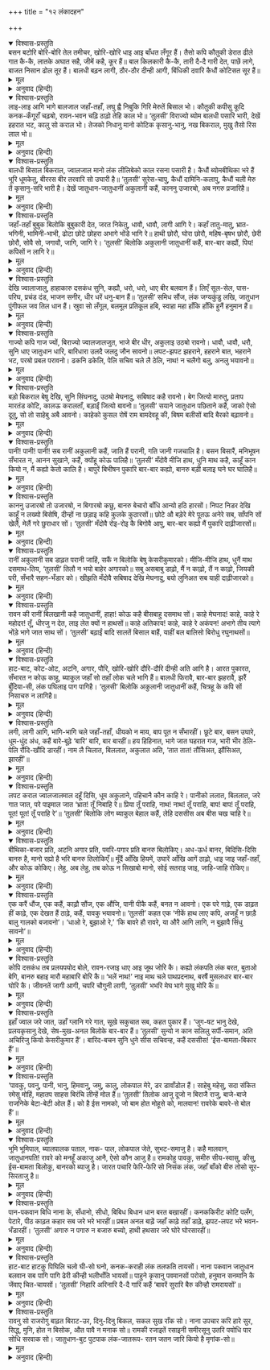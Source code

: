 +++
title = "१२ लंकादहन"

+++


<details open><summary>विश्वास-प्रस्तुति</summary>
बसन बटोरि बोरि-बोरि तेल तमीचर,  
खोरि-खोरि धाइ आइ बाँधत लँगूर हैं।  
तैसो कपि कौतुकी डेरात ढीले गात कै-कै,  
लातके अघात सहै, जीमें कहै, कूर हैं॥  
बाल किलकारी कै-कै, तारी दै-दै गारी देत,  
पाछें लागे, बाजत निसान ढोल तूर हैं।  
बालधी बढ़न लागी, ठौर-ठौर दीन्ही आगी,  
बिंधिकी दवारि कैधौं कोटिसत सूर हैं॥
</details>

<details><summary>मूल</summary>

बसन बटोरि बोरि-बोरि तेल तमीचर,  
खोरि-खोरि धाइ आइ बाँधत लँगूर हैं।  
तैसो कपि कौतुकी डेरात ढीले गात कै-कै,  
लातके अघात सहै, जीमें कहै, कूर हैं॥  
बाल किलकारी कै-कै, तारी दै-दै गारी देत,  
पाछें लागे, बाजत निसान ढोल तूर हैं।  
बालधी बढ़न लागी, ठौर-ठौर दीन्ही आगी,  
बिंधिकी दवारि कैधौं कोटिसत सूर हैं॥
</details>

<details><summary>अनुवाद (हिन्दी)</summary>

राक्षसलोग गली-गली दौड़कर, कपड़े बटोरकर और उन्हें तेलमें डुबा-डुबाकर आकर हनुमान् जी की पूँछमें बाँधते हैं। वैसे ही खिलाड़ी हनुमान् जी भी डरते हुए-से शरीरको ढीला कर-करके उनकी लातोंके आघात सहन करते हैं और मन-ही-मन कहते हैं कि ये सब कायर हैं। बालक किलकारी मारकर ताली बजा-बजाकर गाली देते हुए पीछे लगे हैं तथा नगाड़े, ढोल और तुरही बजाये जा रहे हैं। पूँछ बढ़ने लगी और [राक्षसोंने उसमें] जहाँ-तहाँ आग लगा दी, जिससे वह ऐसी जान पड़ती थी, मानो वह विन्ध्यपर्वतकी दावाग्नि हो अथवा सौ करोड़ सूर्य हों॥ ३॥
</details>

<details open><summary>विश्वास-प्रस्तुति</summary>
लाइ-लाइ आगि भागे बालजाल जहाँ-तहाँ,  
लघु ह्वै निबुकि गिरि मेरुतें बिसाल भो।  
कौतुकी कपीसु कूदि कनक-कँगूराँ चढ़ॺो,  
रावन-भवन चढ़ि ठाढ़ो तेहि काल भो॥  
‘तुलसी’ विराज्यो ब्योम बालधी पसारि भारी,  
देखें हहरात भट, कालु सो कराल भो।  
तेजको निधानु मानो कोटिक कृसानु-भानु,  
नख बिकराल, मुखु तैसो रिस लाल भो॥
</details>

<details><summary>मूल</summary>

लाइ-लाइ आगि भागे बालजाल जहाँ-तहाँ,  
लघु ह्वै निबुकि गिरि मेरुतें बिसाल भो।  
कौतुकी कपीसु कूदि कनक-कँगूराँ चढ़ॺो,  
रावन-भवन चढ़ि ठाढ़ो तेहि काल भो॥  
‘तुलसी’ विराज्यो ब्योम बालधी पसारि भारी,  
देखें हहरात भट, कालु सो कराल भो।  
तेजको निधानु मानो कोटिक कृसानु-भानु,  
नख बिकराल, मुखु तैसो रिस लाल भो॥
</details>

<details><summary>अनुवाद (हिन्दी)</summary>

बाल-समूह [पूँछमें] आग लगा-लगाकर, जहाँ-तहाँ भाग गये और हनुमान् जी छोटे हो फंदेसे निकलकर फिर सुमेरु पर्वतसे भी विशाल हो गये। तदनन्तर खिलाड़ी हनुमान् कूदकर सोनेके कँगूरेपर चढ़ गये और वहाँसे उसी समय रावणके राजमहलपर चढ़कर खड़े हो गये। गोसाईंजी कहते हैं, (उस समय) वे आकाशमें अपनी लंबी पूँछ फैलाये हुए सुशोभित थे। उसको देखकर वीरलोग हहर (थर्रा) जाते थे; (उस समय) वे कालके समान भयंकर हो गये। वे तेजके पुञ्ज-से जान पड़ते थे, मानो करोड़ों अग्नि और सूर्य हैं। उनके नख बड़े विकराल थे और वैसे ही मुख भी क्रोधसे लाल हो रहा था॥ ४॥
</details>

<details open><summary>विश्वास-प्रस्तुति</summary>
बालधी बिसाल बिकराल, ज्वालजाल मानो  
लंक लीलिबेको काल रसना पसारी है।  
कैधौं ब्योमबीथिका भरे हैं भूरि धूमकेतु,  
बीररस बीर तरवारि सो उघारी है॥  
‘तुलसी’ सुरेस-चापु, कैधौं दामिनि-कलापु,  
कैधौं चली मेरु तें कृसानु-सरि भारी है।  
देखें जातुधान-जातुधानीं अकुलानी कहैं,  
काननु उजारॺो, अब नगरु प्रजारिहै॥
</details>

<details><summary>मूल</summary>

बालधी बिसाल बिकराल, ज्वालजाल मानो  
लंक लीलिबेको काल रसना पसारी है।  
कैधौं ब्योमबीथिका भरे हैं भूरि धूमकेतु,  
बीररस बीर तरवारि सो उघारी है॥  
‘तुलसी’ सुरेस-चापु, कैधौं दामिनि-कलापु,  
कैधौं चली मेरु तें कृसानु-सरि भारी है।  
देखें जातुधान-जातुधानीं अकुलानी कहैं,  
काननु उजारॺो, अब नगरु प्रजारिहै॥
</details>

<details><summary>अनुवाद (हिन्दी)</summary>

भयंकर ज्वालमालाके सहित विशाल पूँछ ऐसी जान पड़ती थी, मानो लङ्काको निगलनेके लिये कालने जीभ फैलायी है अथवा मानो आकाशमार्गमें अनेकों धूमकेतु भरे हैं अथवा वीररसरूपी वीरने मानो तलवार निकाल ली है। गोसाईंजी कहते हैं कि यह इन्द्रधनुष है अथवा बिजलीका समूह है या सुमेरु पर्वतसे अग्निकी भारी नदी बह चली है। उसे देखकर राक्षस और राक्षसियाँ व्याकुल होकर कहती हैं—यह वनको तो उजाड़ चुका, अब नगरको और जलावेगा॥ ५॥
</details>

<details open><summary>विश्वास-प्रस्तुति</summary>
जहाँ-तहाँ बुबुक बिलोकि बुबुकारी देत,  
जरत निकेतु, धावौ, धावौ, लागी आगि रे।  
कहाँ तातु-मातु, भ्रात-भगिनी, भामिनी-भाभी,  
ढोटा छोटे छोहरा अभागे भोंडे भागि रे॥  
हाथी छोरौ, घोरा छोरौ, महिष-बृषभ छोरौ,  
छेरी छोरौ, सोवै सो, जगावौ, जागि, जागि रे।  
‘तुलसी’ बिलोकि अकुलानी जातुधानीं कहैं,  
बार-बार कह्यौं, पिय! कपिसों न लागि रे॥
</details>

<details><summary>मूल</summary>

जहाँ-तहाँ बुबुक बिलोकि बुबुकारी देत,  
जरत निकेतु, धावौ, धावौ, लागी आगि रे।  
कहाँ तातु-मातु, भ्रात-भगिनी, भामिनी-भाभी,  
ढोटा छोटे छोहरा अभागे भोंडे भागि रे॥  
हाथी छोरौ, घोरा छोरौ, महिष-बृषभ छोरौ,  
छेरी छोरौ, सोवै सो, जगावौ, जागि, जागि रे।  
‘तुलसी’ बिलोकि अकुलानी जातुधानीं कहैं,  
बार-बार कह्यौं, पिय! कपिसों न लागि रे॥
</details>

<details><summary>अनुवाद (हिन्दी)</summary>

जहाँ-तहाँ आगकी भभकको देखकर पुकार देते हैं—‘अरे, भागो, भागो! आग लग गयी है, घर जल रहा है। अरे अभागे! माता-पिता, भाई-बहन, स्त्री-भौजाई, लड़के-बच्चे कहाँ हैं? अरे गँवार! भाग, भाग। हाथी खोलो, घोड़ा खोलो, भैंस और बैल खोलो तथा बकरियोंको भी खोल दो। वह सोता है, उसे जगा दो। अरे जागो! जागो!!’ गोसाईंजी कहते हैं कि इस दशाको देखकर राक्षसियाँ व्याकुल होकर अपने-अपने पतियोंसे कहती हैं—हे प्रियतम! हमने बार-बार कहा था कि इस बंदरके मुँह मत लगो॥ ६॥
</details>

<details open><summary>विश्वास-प्रस्तुति</summary>
देखि ज्वालाजालु, हाहाकारु दसकंध सुनि,  
कह्यौ, धरो, धरो, धाए बीर बलवान हैं।  
लिएँ सूल-सेल, पास-परिघ, प्रचंड दंड,  
भाजन सनीर, धीर धरें धनु-बान हैं॥  
‘तुलसी’ समिध सौंज, लंक जग्यकुंडु लखि,  
जातुधान पुंगीफल जव तिल धान हैं।  
स्रुवा सो लँगूल, बलमूल प्रतिकूल हबि,  
स्वाहा महा हाँकि हाँकि हुनैं हनुमान हैं॥
</details>

<details><summary>मूल</summary>

देखि ज्वालाजालु, हाहाकारु दसकंध सुनि,  
कह्यौ, धरो, धरो, धाए बीर बलवान हैं।  
लिएँ सूल-सेल, पास-परिघ, प्रचंड दंड,  
भाजन सनीर, धीर धरें धनु-बान हैं॥  
‘तुलसी’ समिध सौंज, लंक जग्यकुंडु लखि,  
जातुधान पुंगीफल जव तिल धान हैं।  
स्रुवा सो लँगूल, बलमूल प्रतिकूल हबि,  
स्वाहा महा हाँकि हाँकि हुनैं हनुमान हैं॥
</details>

<details><summary>अनुवाद (हिन्दी)</summary>

उस (धधकते हुए) अग्निसमूहको देख और लोगोंका हाहाकार सुन रावणने कहा—‘अरे, इसे पकड़ो! इसे पकड़ो!!’ यह सुनकर बहुत-से बलवान् योद्धा त्रिशूल, बर्छी, फाँसी, परिघ, मजबूत डंडे और पानी भरे हुए बर्तन लिये दौड़े और कुछ धीर लोगोंने धनुष-बाण भी धारण कर रखे थे। श्रीगोसाईंजी कहते हैं कि लङ्काको यज्ञकुण्ड समझो और वहाँकी सामग्री लकड़ी है तथा राक्षसगण सुपारी, जौ, तिल और धान हैं। हनुमान् जी की पूँछ स्रुवा है, बलवान् शत्रु हवि हैं और उच्च हाँकरूपी स्वाहामन्त्रद्वारा हनुमान् जी  हवन कर रहे हैं॥ ६॥
</details>

<details open><summary>विश्वास-प्रस्तुति</summary>
गाज्यो कपि गाज ज्यों, बिराज्यो ज्वालजालजुत,  
भाजे बीर धीर, अकुलाइ उठॺो रावनो।  
धावौ, धावौ, धरौ, सुनि धाए जातुधान धारि,  
बारिधारा उलदै जलदु जौन सावनो॥  
लपट-झपट झहराने, हहराने बात,  
भहराने भट, परॺो प्रबल परावनो।  
ढकनि ढकेलि, पेलि सचिव चले लै ठेलि,  
नाथ! न चलैगो बलु, अनलु भयावनो॥
</details>

<details><summary>मूल</summary>

गाज्यो कपि गाज ज्यों, बिराज्यो ज्वालजालजुत,  
भाजे बीर धीर, अकुलाइ उठॺो रावनो।  
धावौ, धावौ, धरौ, सुनि धाए जातुधान धारि,  
बारिधारा उलदै जलदु जौन सावनो॥  
लपट-झपट झहराने, हहराने बात,  
भहराने भट, परॺो प्रबल परावनो।  
ढकनि ढकेलि, पेलि सचिव चले लै ठेलि,  
नाथ! न चलैगो बलु, अनलु भयावनो॥
</details>

<details><summary>अनुवाद (हिन्दी)</summary>

हनुमान् जी धधकते हुए अग्निसमूह-से सुशोभित हुए और बादलकी भाँति गरजे। इससे बड़े धीर-वीर योद्धा भाग गये और रावण भी व्याकुल हो उठा और बोला, ‘दौड़ो, दौड़ो, इसे पकड़ लो।’ यह सुनकर राक्षसोंकी सेना दौड़ी, मानो सावनका बादल जल बरसा रहा हो। वे योद्धालोग आगकी लपटोंकी झपटसे झुलसकर और वायुके झकोरोंसे घबड़ाकर व्याकुल हो गये। इस प्रकार उस समय वहाँ भारी भगदड़ पड़ गयी। रावणको भी मन्त्रीलोग धक्कोंसे ढकेलकर और जबरदस्ती ठेलकर ले चले और कहने लगे—‘हे नाथ! आग भयंकर है, इसमें बल नहीं चलेगा’॥ ८॥
</details>

<details open><summary>विश्वास-प्रस्तुति</summary>
बड़ो बिकराल बेषु देखि, सुनि सिंघनादु,  
उठॺो मेघनादु, सबिषाद कहै रावनो।  
बेग जित्यो मारुतु, प्रताप मारतंड कोटि,  
कालऊ करालताँ, बड़ाईं जित्यो बावनो॥  
‘तुलसी’ सयाने जातुधान पछिताने कहैं,  
जाको ऐसो दूतु, सो तो साहेबु अबै आवनो।  
काहेको कुसल रोषें राम बामदेवहू की,  
बिषम बलीसों बादि बैरको बढ़ावनो॥
</details>

<details><summary>मूल</summary>

बड़ो बिकराल बेषु देखि, सुनि सिंघनादु,  
उठॺो मेघनादु, सबिषाद कहै रावनो।  
बेग जित्यो मारुतु, प्रताप मारतंड कोटि,  
कालऊ करालताँ, बड़ाईं जित्यो बावनो॥  
‘तुलसी’ सयाने जातुधान पछिताने कहैं,  
जाको ऐसो दूतु, सो तो साहेबु अबै आवनो।  
काहेको कुसल रोषें राम बामदेवहू की,  
बिषम बलीसों बादि बैरको बढ़ावनो॥
</details>

<details><summary>अनुवाद (हिन्दी)</summary>

हनुमान् जी का बड़ा भयंकर वेष देख और उनका सिंहनाद सुन मेघनाद उठा और रावण भी चिन्तायुक्त होकर बोला—इसने तो वेगमें वायुको, प्रतापमें करोड़ों सूर्योंको, करालतामें कालको और बड़ाई (विशालता) में भगवान् वामनको भी जीत लिया। तुलसीदासजी कहते हैं—उस समय जो समझदार राक्षस थे, वे पश्चात्ताप करते हुए कहने लगे—‘जिसका दूत ऐसा (प्रचण्ड) है, वह स्वामी तो अभी आना बाकी ही है।’ भला रामके क्रोधित होनेपर शिवजीकी भी कुशल कैसे हो सकती है। ऐसे बाँके वीरसे वैर बढ़ाना व्यर्थ ही है॥ ९॥
</details>

<details open><summary>विश्वास-प्रस्तुति</summary>
पानी! पानी! पानी! सब रानीं अकुलानी कहैं,  
जाति हैं परानी, गति जानी गजचालि है।  
बसन बिसारैं, मनिभूषन सँभारत न,  
आनन सुखाने, कहैं, क्योंहू कोऊ पालिहै॥  
‘तुलसी’ मँदोवै मीजि हाथ, धुनि माथ कहै,  
काहूँ कान कियो न, मैं कह्यो केतो कालि है।  
बापुरें बिभीषन पुकारि बार-बार कह्यो,  
बानरु बड़ी बलाइ घने घर घालिहै॥
</details>

<details><summary>मूल</summary>

पानी! पानी! पानी! सब रानीं अकुलानी कहैं,  
जाति हैं परानी, गति जानी गजचालि है।  
बसन बिसारैं, मनिभूषन सँभारत न,  
आनन सुखाने, कहैं, क्योंहू कोऊ पालिहै॥  
‘तुलसी’ मँदोवै मीजि हाथ, धुनि माथ कहै,  
काहूँ कान कियो न, मैं कह्यो केतो कालि है।  
बापुरें बिभीषन पुकारि बार-बार कह्यो,  
बानरु बड़ी बलाइ घने घर घालिहै॥
</details>

<details><summary>अनुवाद (हिन्दी)</summary>

सब रानियाँ व्याकुल होकर ‘पानी-पानी’ चिल्लाती हैं और दौड़ी चली जा रही हैं। गजकी-सी चालसे ही उनकी गति पहचाननेमें आती है। वे वस्त्र लेना भूल गयी हैं और मणि-जटित आभूषणोंको भी नहीं सँभाल सकी हैं। उनके मुख सूख रहे हैं और वे कहती हैं—‘क्या किसी प्रकार भी कोई हमारी रक्षा करेगा?’ गोसाईंजी कहते हैं—मन्दोदरी हाथ मल-मलकर और सिर धुन-धुनकर कहती है कि अहो! कल मैंने कितना कहा, फिर भी किसीने उसपर कान नहीं दिया। बेचारे विभीषणने भी बार-बार पुकारकर कहा कि यह वानर बड़ी भारी बला है और बहुत-से घरोंको चौपट कर देगा॥ १०॥
</details>

<details open><summary>विश्वास-प्रस्तुति</summary>
काननु उजारॺो तो उजारॺो, न बिगारॺो कछु,  
बानरु बेचारो बाँधि आन्यो हठि हारसों।  
निपट निडर देखि काहूँ न लख्यो बिसेषि,  
दीन्हों ना छड़ाइ कहि कुलके कुठारसों॥  
छोटे औ बड़ेरे मेरे पूतऊ अनेरे सब,  
साँपनि सों खेलैं, मेलैं गरे छुराधार सों।  
‘तुलसी’ मँदोवै रोइ-रोइ कै बिगोवै आपु,  
बार-बार कह्यो मैं पुकारि दाढ़ीजारसों॥
</details>

<details><summary>मूल</summary>

काननु उजारॺो तो उजारॺो, न बिगारॺो कछु,  
बानरु बेचारो बाँधि आन्यो हठि हारसों।  
निपट निडर देखि काहूँ न लख्यो बिसेषि,  
दीन्हों ना छड़ाइ कहि कुलके कुठारसों॥  
छोटे औ बड़ेरे मेरे पूतऊ अनेरे सब,  
साँपनि सों खेलैं, मेलैं गरे छुराधार सों।  
‘तुलसी’ मँदोवै रोइ-रोइ कै बिगोवै आपु,  
बार-बार कह्यो मैं पुकारि दाढ़ीजारसों॥
</details>

<details><summary>अनुवाद (हिन्दी)</summary>

‘वनको उजाड़ा तो उजाड़ा, उससे कुछ बिगाड़ नहीं हुआ था, किंतु ये बेचारे इस बंदरको उपवनसे हठात् बाँधकर ले आये! उसे बिलकुल निडर देखकर भी किसीने कुछ विशेष नहीं समझा और न कुलकुठार मेघनादसे कहकर किसीने उसे छुड़ाया ही। मेरे छोटे-बड़े सभी पुत्र अन्यायी हैं, ये साँपोंसे खिलवाड़ करते हैं और छूरेकी धारमें अपनी गर्दनें रखते हैं। गोसाईंजी कहते हैं कि मन्दोदरी रो-रोकर अपनेको क्षीण करती है और कहती है कि मैंने इस दाढ़ीजार (मेघनाद) से बार-बार पुकारकर कहा (परंतु इसने मेरी एक बात न सुनी)॥ ११॥
</details>

<details open><summary>विश्वास-प्रस्तुति</summary>
रानीं अकुलानी सब डाढ़त परानी जाहिं,  
सकैं न बिलोकि बेषु केसरीकुमारको।  
मीजि-मीजि हाथ, धुनैं माथ दसमाथ-तिय,  
‘तुलसी’ तिलौ न भयो बाहेर अगारको॥  
सबु असबाबु डाढ़ो, मैं न काढ़ो, तैं न काढ़ो,  
जियकी परी, सँभारै सहन-भँडार को।  
खीझति मँदोवै सबिषाद देखि मेघनादु,  
बयो लुनिअत सब याही दाढ़ीजारको॥
</details>

<details><summary>मूल</summary>

रानीं अकुलानी सब डाढ़त परानी जाहिं,  
सकैं न बिलोकि बेषु केसरीकुमारको।  
मीजि-मीजि हाथ, धुनैं माथ दसमाथ-तिय,  
‘तुलसी’ तिलौ न भयो बाहेर अगारको॥  
सबु असबाबु डाढ़ो, मैं न काढ़ो, तैं न काढ़ो,  
जियकी परी, सँभारै सहन-भँडार को।  
खीझति मँदोवै सबिषाद देखि मेघनादु,  
बयो लुनिअत सब याही दाढ़ीजारको॥
</details>

<details><summary>अनुवाद (हिन्दी)</summary>

रानियाँ सब जलती हुई घबड़ाकर दौड़ी चली जाती हैं। वे केसरीनन्दन (हनुमान् जी) के (विकराल) वेषको देख नहीं सकतीं। रावणकी स्त्रियाँ हाथ मल-मलकर रह जाती हैं और सिर धुन-धुनकर कहती हैं कि तिलभर वस्तु भी घरके बाहर नहीं हो सकी। सब असबाब जल गया, न मैंने ही निकाला और न तूने ही निकाला। सबको अपने-अपने जीकी पड़ी थी, घर-आँगन कौन सँभालता। मेघनादको देखकर मन्दोदरी दुःखपूर्वक क्रोधित होती है और कहती है कि इसी दाढ़ीजारका बोया हुआ सब काट रहे हैं। [यदि यह इस बंदरको पकड़कर न लाता तो ऐसी आफत क्यों आती?]॥ १२॥
</details>

<details open><summary>विश्वास-प्रस्तुति</summary>
रावन की रानीं बिलखानी कहै जातुधानीं,  
हाहा! कोऊ कहै बीसबाहु दसमाथ सों।  
काहे मेघनाद! काहे, काहे रे महोदर! तूँ,  
धीरजु न देत, लाइ लेत क्यों न हाथसों॥  
काहे अतिकाय! काहे, काहे रे अकंपन!  
अभागे तीय त्यागे भोंड़े भागे जात साथ सों।  
‘तुलसी’ बढ़ाईं बादि सालतें बिसाल बाहैं,  
याहीं बल बालिसो बिरोधु रघुनाथसों॥
</details>

<details><summary>मूल</summary>

रावन की रानीं बिलखानी कहै जातुधानीं,  
हाहा! कोऊ कहै बीसबाहु दसमाथ सों।  
काहे मेघनाद! काहे, काहे रे महोदर! तूँ,  
धीरजु न देत, लाइ लेत क्यों न हाथसों॥  
काहे अतिकाय! काहे, काहे रे अकंपन!  
अभागे तीय त्यागे भोंड़े भागे जात साथ सों।  
‘तुलसी’ बढ़ाईं बादि सालतें बिसाल बाहैं,  
याहीं बल बालिसो बिरोधु रघुनाथसों॥
</details>

<details><summary>अनुवाद (हिन्दी)</summary>

राक्षसियाँ जो रावणकी रानियाँ थीं, बिलख-बिलखकर कहती हैं—‘हाय! हाय!! कोई यह हाल बीस भुजा और दस सिरवाले रावणको सुनावे, क्यों रे मेघनाद! क्यों रे महोदर! तुम हमें धैर्य क्यों नहीं बँधाते और अपने हाथोंमें आश्रय क्यों नहीं देते? क्यों रे अतिकाय! क्यों रे अकम्पन! अरे अभागे गँवारो! क्यों स्त्रियोंको त्यागकर साथसे भागे जाते हो? तुमलोगोंने व्यर्थ ही सालवृक्षके समान बड़ी-बड़ी भुजाएँ बढ़ा रखी हैं; अरे मूर्खो! इसी बलसे रघुनाथजीसे वैर बढ़ाया है?’॥ १३॥
</details>

<details open><summary>विश्वास-प्रस्तुति</summary>
हाट-बाट, कोट-ओट, अटनि, अगार, पौरि,  
खोरि-खोरि दौरि-दौरि दीन्ही अति आगि है।  
आरत पुकारत, सँभारत न कोऊ काहू,  
ब्याकुल जहाँ सो तहाँ लोक चले भागि हैं॥  
बालधी फिरावै, बार-बार झहरावै, झरैं  
बुँदिया-सी, लंक पघिलाइ पाग पागिहै।  
‘तुलसी’ बिलोकि अकुलानी जातुधानीं कहैं,  
चित्रहू के कपि सों निसाचरु न लागिहै॥
</details>

<details><summary>मूल</summary>

हाट-बाट, कोट-ओट, अटनि, अगार, पौरि,  
खोरि-खोरि दौरि-दौरि दीन्ही अति आगि है।  
आरत पुकारत, सँभारत न कोऊ काहू,  
ब्याकुल जहाँ सो तहाँ लोक चले भागि हैं॥  
बालधी फिरावै, बार-बार झहरावै, झरैं  
बुँदिया-सी, लंक पघिलाइ पाग पागिहै।  
‘तुलसी’ बिलोकि अकुलानी जातुधानीं कहैं,  
चित्रहू के कपि सों निसाचरु न लागिहै॥
</details>

<details><summary>अनुवाद (हिन्दी)</summary>

(इस प्रकार हनुमान् जी ने) हाट-बाट, किले-प्राकार, अटारी, घर-दरवाजे और गली-गलीमें दौड़-दौड़कर भारी आग लगा दी। सब लोग आर्तनाद कर रहे हैं, कोई किसीको नहीं सँभालता। सब लोग व्याकुल होकर जहाँ-तहाँ भाग चले। हनुमान् जी पूँछको घुमाकर बार-बार झाड़ते हैं, उससे बुँदियाकी भाँति चिनगारियाँ झड़ रही हैं, मानो लङ्काको पिघलाकर उसकी चाशनीमें उस बुँदियाको पागेंगे। यह देखकर राक्षसियाँ व्याकुल होकर कहती हैं कि अब राक्षसलोग चित्रके वानरसे भी नहीं भिड़ेंगे॥ १४॥
</details>

<details open><summary>विश्वास-प्रस्तुति</summary>
लगी, लागी आगि, भागि-भागि चले जहाँ-तहाँ,  
धीयको न माय, बाप पूत न सँभारहीं।  
छूटे बार, बसन उघारे, धूम-धुंद अंध,  
कहैं बारे-बूढ़े ‘बारि’ बारि, बार बारहीं॥  
हय हिहिनात, भागे जात घहरात गज,  
भारी भीर ठेलि-पेलि रौंदि-खौंदि डारहीं।  
नाम लै चिलात, बिललात, अकुलात अति,  
‘तात तात! तौंसिअत, झौंसिअत, झारहीं’॥
</details>

<details><summary>मूल</summary>

लगी, लागी आगि, भागि-भागि चले जहाँ-तहाँ,  
धीयको न माय, बाप पूत न सँभारहीं।  
छूटे बार, बसन उघारे, धूम-धुंद अंध,  
कहैं बारे-बूढ़े ‘बारि’ बारि, बार बारहीं॥  
हय हिहिनात, भागे जात घहरात गज,  
भारी भीर ठेलि-पेलि रौंदि-खौंदि डारहीं।  
नाम लै चिलात, बिललात, अकुलात अति,  
‘तात तात! तौंसिअत, झौंसिअत, झारहीं’॥
</details>

<details><summary>अनुवाद (हिन्दी)</summary>

‘आग लग गयी, आग लग गयी’ ऐसा पुकारते हुए सब लोग जहाँ-तहाँ भाग चले। न माँ लड़कीको सँभालती है और न पिता पुत्रको सँभालता है। केश और वस्त्र खुल गये हैं, सब लोग नंगे हो गये हैं और धुएँकी धुन्धसे अन्धे होकर लड़के-बूढ़े सब बार-बार ‘पानी-पानी’ पुकार रहे हैं। घोड़े हिनहिनाते हुए भागे जाते हैं। हाथी चिग्घार मारते हैं और जो बड़ी भारी भीड़ लगी हुई थी, उसे धक्कोंसे ढकेलकर पैरोंसे कुचले डालते हैं। सब लोग नाम ले-लेकर पुकार रहे हैं और अत्यन्त बिलबिलाते तथा अकुलाते हुए कहते हैं, ‘बाप रे बाप! आगकी लपटोंसे तो झुलसे जाते हैं, तपे जाते हैं’॥ १५॥
</details>

<details open><summary>विश्वास-प्रस्तुति</summary>
लपट कराल ज्वालजालमाल दहूँ दिसि,  
धूम अकुलाने, पहिचानै कौन काहि रे।  
पानीको ललात, बिललात, जरे गात जात,  
परे पाइमाल जात ‘भ्रात! तूँ निबाहि रे॥  
प्रिया तूँ पराहि, नाथ! नाथ! तूँ पराहि, बाप!  
बाप! तूँ पराहि, पूत! पूत! तूँ पराहि रे’॥  
‘तुलसी’ बिलोकि लोग ब्याकुल बेहाल कहैं,  
लेहि दससीस अब बीस चख चाहि रे॥
</details>

<details><summary>मूल</summary>

लपट कराल ज्वालजालमाल दहूँ दिसि,  
धूम अकुलाने, पहिचानै कौन काहि रे।  
पानीको ललात, बिललात, जरे गात जात,  
परे पाइमाल जात ‘भ्रात! तूँ निबाहि रे॥  
प्रिया तूँ पराहि, नाथ! नाथ! तूँ पराहि, बाप!  
बाप! तूँ पराहि, पूत! पूत! तूँ पराहि रे’॥  
‘तुलसी’ बिलोकि लोग ब्याकुल बेहाल कहैं,  
लेहि दससीस अब बीस चख चाहि रे॥
</details>

<details><summary>अनुवाद (हिन्दी)</summary>

दसों दिशाओंमें ज्वालमालाओंकी भयंकर लपटें फैल गयी हैं। सब लोग धुएँसे व्याकुल हो रहे हैं। उस धूममें कौन किसे पहचान सकता था। लोग पानीके लिये लालायित होकर बिलबिला रहे हैं, शरीर जला जाता है, सब लोग तबाह हुए जाते हैं और कहते हैं—‘भैया! बचाओ। प्रिये! तुम भागो। हे नाथ! हे नाथ! भागो। पिताजी! पिताजी! दौड़ो। अरे बेटा! ओ बेटा! भाग।’ तुलसीदासजी कहते हैं—सब लोग व्याकुल और परेशान होकर कह रहे हैं— ‘अरे दशशीश रावण! अब बीसों आँखोंसे अपनी करतूत देख ले’॥ १६॥
</details>

<details open><summary>विश्वास-प्रस्तुति</summary>
बीथिका-बजार प्रति, अटनि अगार प्रति,  
पवरि-पगार प्रति बानरु बिलोकिए।  
अध-ऊर्ध बानर, बिदिसि-दिसि बानरु है,  
मानो रह्यो है भरि बानरु तिलोकिएँ॥  
मूँदैं आँखि हियमें, उघारें आँखि आगें ठाढ़ो,  
धाइ जाइ जहाँ-तहाँ, और कोऊ कोकिए।  
लेहु, अब लेहु, तब कोऊ न सिखाबो मानो,  
सोई सतराइ जाइ, जाहि-जाहि रोकिए॥
</details>

<details><summary>मूल</summary>

बीथिका-बजार प्रति, अटनि अगार प्रति,  
पवरि-पगार प्रति बानरु बिलोकिए।  
अध-ऊर्ध बानर, बिदिसि-दिसि बानरु है,  
मानो रह्यो है भरि बानरु तिलोकिएँ॥  
मूँदैं आँखि हियमें, उघारें आँखि आगें ठाढ़ो,  
धाइ जाइ जहाँ-तहाँ, और कोऊ कोकिए।  
लेहु, अब लेहु, तब कोऊ न सिखाबो मानो,  
सोई सतराइ जाइ, जाहि-जाहि रोकिए॥
</details>

<details><summary>अनुवाद (हिन्दी)</summary>

[हनुमान् जी ऐसी शीघ्रतासे घूम रहे हैं कि] गली-गली, बाजार-बाजार, अटारी-अटारी, घर-घर, द्वार-द्वार, दीवार-दीवारपर वानर ही दिखायी पड़ रहा है। ऊपर-नीचे और दिशा-विदिशाओंमें वानर ही दीखता है, मानो वह वानर तीनों लोकोंमें भर गया है। आँख मूँदनेसे हृदयमें और आँख खोलनेसे आगे खड़ा दिखायी देता है। जहाँ और किसीको पुकारते हैं, वहाँ मानो हनुमान् जी ही जा धमकते हैं। ‘लो, अब लो; पहले तो किसीने हमारी शिक्षा नहीं मानी’—इस प्रकार जिसे रोकते हैं, वही सतरा (चिढ़) जाता है॥ १७॥
</details>

<details open><summary>विश्वास-प्रस्तुति</summary>
एक करैं धौंज, एक कहैं, काढ़ौ सौंज, एक  
औंजि, पानी पीकै कहैं, बनत न आवनो।  
एक परे गाढ़े, एक डाढ़त हीं काढ़े, एक  
देखत हैं ठाढ़े, कहैं, पावकु भयावनो॥  
‘तुलसी’ कहत एक ‘नीकें हाथ लाए कपि,  
अजहूँ न छाड़ै बालु गालको बजावनो’।  
‘धाओ रे, बुझाओ रे,’ ‘कि बावरे हौ रावरे, या  
औरै आगि लागि, न बुझावै सिंधु सावनो’॥
</details>

<details><summary>मूल</summary>

एक करैं धौंज, एक कहैं, काढ़ौ सौंज, एक  
औंजि, पानी पीकै कहैं, बनत न आवनो।  
एक परे गाढ़े, एक डाढ़त हीं काढ़े, एक  
देखत हैं ठाढ़े, कहैं, पावकु भयावनो॥  
‘तुलसी’ कहत एक ‘नीकें हाथ लाए कपि,  
अजहूँ न छाड़ै बालु गालको बजावनो’।  
‘धाओ रे, बुझाओ रे,’ ‘कि बावरे हौ रावरे, या  
औरै आगि लागि, न बुझावै सिंधु सावनो’॥
</details>

<details><summary>अनुवाद (हिन्दी)</summary>

कोई दौड़ लगाते हैं, कोई कहते हैं, ‘असबाब निकालो’, कोई ऊमससे घबड़ाकर पानी पीकर कहते हैं कि ‘आते नहीं बनता’, कोई बड़े संकटमें पड़ गये हैं; कोई जलते ही निकाले जाते हैं, कोई खड़े-खड़े देखते हैं और कहते हैं कि ‘अग्नि बड़ी भयंकर है।’ तुलसीदासजी कहते हैं—कोई कहते हैं कि ‘हनुमान् जी ने खूब हाथ लगाया, किंतु यह मूर्ख अब भी गाल बजाना नहीं छोड़ता।’ कोई कहता है—‘अरे दौड़ो, अरे बुझाओ।’ दूसरा कहता है—‘क्या तुम बावले हुए हो? यह कुछ और ही तरहकी आग लगी है, जिसे समुद्र और सावनका मेघ भी नहीं बुझा सकते’॥ १८॥
</details>

<details open><summary>विश्वास-प्रस्तुति</summary>
कोपि दसकंध तब प्रलयपयोद बोले,  
रावन-रजाइ धाए आइ जूथ जोरि कै।  
कह्यो लंकपति लंक बरत, बुताओ बेगि,  
बानरु बहाइ मारौ महाबारि बोरि कै॥  
‘भलें नाथ!’ नाइ माथ चले पाथप्रदनाथ,  
बरषैं मुसलधार बार-बार घोरि कै।  
जीवनतें जागी आगी, चपरि चौगुनी लागी,  
‘तुलसी’ भभरि मेघ भागे मुखु मोरि कै॥
</details>

<details><summary>मूल</summary>

कोपि दसकंध तब प्रलयपयोद बोले,  
रावन-रजाइ धाए आइ जूथ जोरि कै।  
कह्यो लंकपति लंक बरत, बुताओ बेगि,  
बानरु बहाइ मारौ महाबारि बोरि कै॥  
‘भलें नाथ!’ नाइ माथ चले पाथप्रदनाथ,  
बरषैं मुसलधार बार-बार घोरि कै।  
जीवनतें जागी आगी, चपरि चौगुनी लागी,  
‘तुलसी’ भभरि मेघ भागे मुखु मोरि कै॥
</details>

<details><summary>अनुवाद (हिन्दी)</summary>

तब रावणने क्रोधित होकर प्रलयकालके मेघोंको बुलाया और वे रावणकी आज्ञासे सब अपना दल बटोरकर दौड़े आये। उनसे लङ्कापतिने कहा—‘अरे मेघो! जलती हुई लङ्कापुरीको शीघ्र बुझाओ और बंदरको बहाकर गम्भीर जलमें डुबाकर मार डालो।’ तब मेघोंके स्वामी ‘महाराज! बहुत अच्छा’ ऐसा कहकर प्रणाम करके चल दिये और बार-बार गरज-गरजकर मूसलधार पानी बरसाने लगे; किंतु जलसे अग्नि और भी प्रज्वलित हो गयी और चपलतापूर्वक चौगुनी बढ़ गयी। तुलसीदासजी कहते हैं—तब सब मेघ घबड़ाकर मुँह मोड़कर भागे॥ १९॥
</details>

<details open><summary>विश्वास-प्रस्तुति</summary>
इहाँ ज्वाल जरे जात, उहाँ ग्लानि गरे गात,  
सूखे सकुचात सब, कहत पुकार हैं।  
‘जुग-षट भानु देखे, प्रलयकृसानु देखे,  
सेष-मुख-अनल बिलोके बार-बार हैं॥  
‘तुलसी’ सुन्यो न कान सलिलु सर्पी-समान,  
अति अचिरिजु कियो केसरीकुमार हैं’।  
बारिद-बचन सुनि धुने सीस सचिवन्ह,  
कहैं दससीस! ‘ईस-बामता-बिकार हैं’॥
</details>

<details><summary>मूल</summary>

इहाँ ज्वाल जरे जात, उहाँ ग्लानि गरे गात,  
सूखे सकुचात सब, कहत पुकार हैं।  
‘जुग-षट भानु देखे, प्रलयकृसानु देखे,  
सेष-मुख-अनल बिलोके बार-बार हैं॥  
‘तुलसी’ सुन्यो न कान सलिलु सर्पी-समान,  
अति अचिरिजु कियो केसरीकुमार हैं’।  
बारिद-बचन सुनि धुने सीस सचिवन्ह,  
कहैं दससीस! ‘ईस-बामता-बिकार हैं’॥
</details>

<details><summary>अनुवाद (हिन्दी)</summary>

बादल इधर तो अग्निकी लपटोंसे जले जाते हैं और उधर उनके शरीर ग्लानिसे गले जाते हैं। सब मेघ शुष्क हो सकुचाकर पुकारने लगे—‘हम लोगोंने बारहों सूर्य देखे, प्रलयका अग्नि देखा और कई बार शेषजीके मुखकी ज्वाला देखी। परंतु कभी जलको घृतके समान हुआ नहीं सुना। यह महान् आश्चर्य केसरीनन्दन हनुमान् जी ने कर दिखलाया।’ मेघोंके वचन सुनकर मन्त्रीगण सिर धुनने लगे और रावणसे बोले—‘यह सब ईश्वरकी प्रतिकूलताका विकार है’॥ २०॥
</details>

<details open><summary>विश्वास-प्रस्तुति</summary>
‘पावकु, पवनु, पानी, भानु, हिमवानु, जमु,  
कालु, लोकपाल मेरे, डर डावाँडोल हैं।  
साहेबु महेसु, सदा संकित रमेसु मोहिं,  
महातप साहस बिरंचि लीन्हें मोल हैं॥  
‘तुलसी’ तिलोक आजु दूजो न बिराजै राजु,  
बाजे-बाजे राजनिके बेटा-बेटी ओल हैं।  
को है ईस नामको, जो बाम होत मोहूसे को,  
मालवान! रावरेके बावरे-से बोल हैं’॥
</details>

<details><summary>मूल</summary>

‘पावकु, पवनु, पानी, भानु, हिमवानु, जमु,  
कालु, लोकपाल मेरे, डर डावाँडोल हैं।  
साहेबु महेसु, सदा संकित रमेसु मोहिं,  
महातप साहस बिरंचि लीन्हें मोल हैं॥  
‘तुलसी’ तिलोक आजु दूजो न बिराजै राजु,  
बाजे-बाजे राजनिके बेटा-बेटी ओल हैं।  
को है ईस नामको, जो बाम होत मोहूसे को,  
मालवान! रावरेके बावरे-से बोल हैं’॥
</details>

<details><summary>अनुवाद (हिन्दी)</summary>

तब रावणने कहा—अग्नि, वायु, जल, सूर्य, हिमाचल, यम, काल और लोकपाल (इन्द्रादि) मेरे डरसे डाँवाँडोल रहते हैं अर्थात् काँपते रहते हैं। हमारे स्वामी श्रीमहादेवजी हैं, लक्ष्मीपति विष्णु भी हमसे सदा शङ्कित रहते हैं। मैंने साहसपूर्वक महान् तपस्या करके ब्रह्माजीको भी मोल ले लिया है; अर्थात् वे भी मेरे प्रतिकूल नहीं जा सकते। तीनों लोकोंमें आज कोई दूसरा राजा विराजमान नहीं है और तो क्या, बाजे-बाजे, राजाओंके बेटा-बेटीतक हमारे यहाँ ओलमें (गिरवी) हैं। माल्यवान्! तुम्हारे वचन पागलोंके-से हैं। यह ‘ईश्वर’ नामका व्यक्ति कौन है, जो मेरे-जैसे शूरवीरके प्रतिकूल जा सकता है?॥ २१॥
</details>

<details open><summary>विश्वास-प्रस्तुति</summary>
भूमि भूमिपाल, ब्यालपालक पताल, नाक-  
पाल, लोकपाल जेते, सुभट-समाजु है।  
कहै मालवान, जातुधानपति! रावरे को  
मनहूँ अकाजु आनै, ऐसो कौन आजु है॥  
रामकोहु पावकु, समीरु सीय-स्वासु, कीसु,  
ईस-बामता बिलोकु, बानरको ब्याजु है।  
जारत पचारि फेरि-फेरि सो निसंक लंक,  
जहाँ बाँको बीरु तोसो सूर-सिरताजु है॥
</details>

<details><summary>मूल</summary>

भूमि भूमिपाल, ब्यालपालक पताल, नाक-  
पाल, लोकपाल जेते, सुभट-समाजु है।  
कहै मालवान, जातुधानपति! रावरे को  
मनहूँ अकाजु आनै, ऐसो कौन आजु है॥  
रामकोहु पावकु, समीरु सीय-स्वासु, कीसु,  
ईस-बामता बिलोकु, बानरको ब्याजु है।  
जारत पचारि फेरि-फेरि सो निसंक लंक,  
जहाँ बाँको बीरु तोसो सूर-सिरताजु है॥
</details>

<details><summary>अनुवाद (हिन्दी)</summary>

तब माल्यवान् कहने लगा—‘पृथ्वीमें जितने राजा हैं, पातालमें जितने सर्पराज हैं, जितने स्वर्गके अधिपति और लोकपाल हैं और जितना वीरोंका समाज है, हे राक्षसेश्वर! उनमेंसे आज ऐसा कौन है, जो मनसे भी आपका अपकार करनेकी सोचे? किंतु यह अग्नि तो श्रीरामचन्द्रजीका क्रोध है और वायु जानकीजीका श्वास है। और देखो, वानरके रूपमें यह ईश्वरकी प्रतिकूलता ही है, वानरका तो बहानामात्र है। इसीसे जहाँ तुम्हारे समान शूरशिरोमणि बाँका वीर मौजूद है, वहीं यह बार-बार बलपूर्वक किसी प्रकारकी शङ्का न करता हुआ लङ्काको जला रहा है॥ २२॥
</details>

<details open><summary>विश्वास-प्रस्तुति</summary>
पान-पकवान बिधि नाना के, सँधानो, सीधो,  
बिबिध बिधान धान बरत बखारहीं।  
कनककिरीट कोटि पलँग, पेटारे, पीठ  
काढ़त कहार सब जरे भरे भारहीं॥  
प्रबल अनल बाढ़ें जहाँ काढ़े तहाँ डाढ़े,  
झपट-लपट भरे भवन-भँडारहीं।  
‘तुलसी’ अगारु न पगारु न बजारु बच्यो,  
हाथी हथसार जरे घोरे घोरसारहीं॥
</details>

<details><summary>मूल</summary>

पान-पकवान बिधि नाना के, सँधानो, सीधो,  
बिबिध बिधान धान बरत बखारहीं।  
कनककिरीट कोटि पलँग, पेटारे, पीठ  
काढ़त कहार सब जरे भरे भारहीं॥  
प्रबल अनल बाढ़ें जहाँ काढ़े तहाँ डाढ़े,  
झपट-लपट भरे भवन-भँडारहीं।  
‘तुलसी’ अगारु न पगारु न बजारु बच्यो,  
हाथी हथसार जरे घोरे घोरसारहीं॥
</details>

<details><summary>अनुवाद (हिन्दी)</summary>

अनेक प्रकारके पेय पदार्थ, पकवान्, अचार, सीधा (चावल-दाल आदि) और अनेक प्रकारके धान बखारमें ही जल रहे हैं। करोड़ों सोनेके मुकुट, पलंग, पिटारे और सिंहासन निकालनेमें कहार लोग भार लिये हुए ही जल रहे हैं, प्रबल अग्निके बढ़ जानेसे जो वस्तुएँ जहाँ निकालकर रखीं, वहीं जल गयीं तथा अग्निकी झपट और लपट घर और भण्डारमें भर गयीं। गोसाईंजी कहते हैं कि न तो घर बचा और न दीवार या बजार ही बचा। हाथी हाथीखानेमें और घोड़े घुड़सालहीमें जल गये॥ २३॥
</details>

<details open><summary>विश्वास-प्रस्तुति</summary>
हाट-बाट हाटकु पिघिलि चलो घी-सो घनो,  
कनक-कराही लंक तलफति तायसों।  
नाना पकवान जातुधान बलवान सब  
पागि पागि ढेरी कीन्ही भलीभाँति भायसों॥  
पाहुने कृसानु पवमानसों परोसो, हनुमान  
सनमानि कै जेंवाए चित-चायसों।  
‘तुलसी’ निहारि अरिनारि दै-दै गारि कहैं  
‘बावरें सुरारि बैरु कीन्हौ रामरायसों’॥
</details>

<details><summary>मूल</summary>

हाट-बाट हाटकु पिघिलि चलो घी-सो घनो,  
कनक-कराही लंक तलफति तायसों।  
नाना पकवान जातुधान बलवान सब  
पागि पागि ढेरी कीन्ही भलीभाँति भायसों॥  
पाहुने कृसानु पवमानसों परोसो, हनुमान  
सनमानि कै जेंवाए चित-चायसों।  
‘तुलसी’ निहारि अरिनारि दै-दै गारि कहैं  
‘बावरें सुरारि बैरु कीन्हौ रामरायसों’॥
</details>

<details><summary>अनुवाद (हिन्दी)</summary>

बाजार तथा राहमें ढेर-का-ढेर सोना घीके समान पिघलकर बहने लगा। अग्निके तापसे सोनेकी लङ्कारूपी कराही खदक रही है, उसमें बलवान् राक्षसरूपी अनेक प्रकारकी मिठाइयोंको बड़े प्रेमसे पागकर खूब ढेर लगा दिया है और अपने अग्निरूपी पाहुनेको वायुद्वारा परसवाकर हनुमान् जी ने बड़े चावसे आदरपूर्वक भोजन कराया है। यह देखकर शत्रुकी स्त्रियाँ गाली दे-देकर कहती हैं—‘अरे! पागल रावणने श्रीरामचन्द्रके साथ वैर किया है!’॥ २४॥
</details>

<details open><summary>विश्वास-प्रस्तुति</summary>
रावनु सो राजरोगु बाढ़त बिराट-उर,  
दिनु-दिनु बिकल, सकल सुख राँक सो।  
नाना उपचार करि हारे सुर, सिद्ध, मुनि,  
होत न बिसोक, औत पावै न मनाक सो॥  
रामकी रजाइतें रसाइनी समीरसूनु  
उतरि पयोधि पार सोधि सरवाक सो।  
जातुधान-बुट पुटपाक लंक-जातरूप-  
रतन जतन जारि कियो है मृगांक-सो॥
</details>

<details><summary>मूल</summary>

रावनु सो राजरोगु बाढ़त बिराट-उर,  
दिनु-दिनु बिकल, सकल सुख राँक सो।  
नाना उपचार करि हारे सुर, सिद्ध, मुनि,  
होत न बिसोक, औत पावै न मनाक सो॥  
रामकी रजाइतें रसाइनी समीरसूनु  
उतरि पयोधि पार सोधि सरवाक सो।  
जातुधान-बुट पुटपाक लंक-जातरूप-  
रतन जतन जारि कियो है मृगांक-सो॥
</details>

<details><summary>अनुवाद (हिन्दी)</summary>

विराट् पुरुषके हृदयमें रावणरूपी राजरोग बढ़ रहा था; जिससे व्याकुल होकर वह दिनोंदिन समस्त सुखोंसे हीन होता जाता था। देवता, सिद्ध और मुनिगण अनेक प्रकारकी ओषधि करके हार गये, परंतु न तो वह शोकरहित होता था, न कुछ भी चैन पाता था। तब श्रीरामचन्द्रजीकी आज्ञासे रसवैद्य हनुमान् जी ने समुद्रके पार उतरकर और (लङ्कारूपी) शिकारेको ठीक करके राक्षसरूपी बूटियोंके रसमें लङ्काके सोने और रत्नोंको यत्नपूर्वक फूँककर मृगाङ्क (एक प्रकारका रसौषधि-विशेष) बना डाला॥ २५॥
</details>

